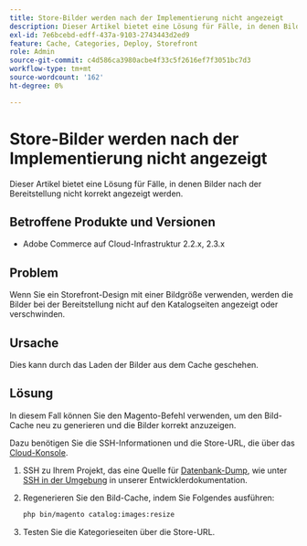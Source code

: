 ```yaml
---
title: Store-Bilder werden nach der Implementierung nicht angezeigt
description: Dieser Artikel bietet eine Lösung für Fälle, in denen Bilder nach der Bereitstellung nicht korrekt angezeigt werden.
exl-id: 7e6bcebd-edff-437a-9103-2743443d2ed9
feature: Cache, Categories, Deploy, Storefront
role: Admin
source-git-commit: c4d586ca3980acbe4f33c5f2616ef7f3051bc7d3
workflow-type: tm+mt
source-wordcount: '162'
ht-degree: 0%

---
```


# Store-Bilder werden nach der Implementierung nicht angezeigt

Dieser Artikel bietet eine Lösung für Fälle, in denen Bilder nach der Bereitstellung nicht korrekt angezeigt werden.

## Betroffene Produkte und Versionen

* Adobe Commerce auf Cloud-Infrastruktur 2.2.x, 2.3.x

## Problem

Wenn Sie ein Storefront-Design mit einer Bildgröße verwenden, werden die Bilder bei der Bereitstellung nicht auf den Katalogseiten angezeigt oder verschwinden.

## Ursache

Dies kann durch das Laden der Bilder aus dem Cache geschehen.

## Lösung

In diesem Fall können Sie den Magento-Befehl verwenden, um den Bild-Cache neu zu generieren und die Bilder korrekt anzuzeigen.

Dazu benötigen Sie die SSH-Informationen und die Store-URL, die über das [Cloud-Konsole](https://experienceleague.adobe.com/docs/commerce-cloud-service/user-guide/project/overview.html).

1. SSH zu Ihrem Projekt, das eine Quelle für [Datenbank-Dump](/help/how-to/general/create-database-dump-on-cloud.md), wie unter [SSH in der Umgebung](https://devdocs.magento.com/guides/v2.3/cloud/env/environments-ssh.html#ssh) in unserer Entwicklerdokumentation.
1. Regenerieren Sie den Bild-Cache, indem Sie Folgendes ausführen:

   ```bash
   php bin/magento catalog:images:resize
   ```

1. Testen Sie die Kategorieseiten über die Store-URL.
